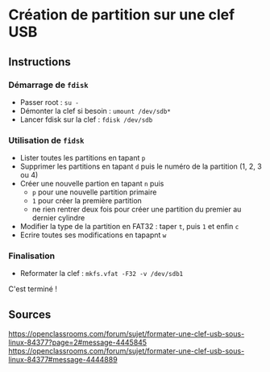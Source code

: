 # Création de partition sur une clef USB

## Instructions

### Démarrage de `fdisk`

* Passer root : `su -`
* Démonter la clef si besoin : `umount /dev/sdb*`
* Lancer fdisk sur la clef : `fdisk /dev/sdb`

### Utilisation de `fidsk`

* Lister toutes les partitions en tapant `p`
* Supprimer les partitions en tapant `d` puis le numéro de la partition (1, 2, 3 ou 4)
* Créer une nouvelle partion en tapant `n` puis 
  * `p` pour une nouvelle partition primaire
  * `1` pour créer la première partition
  * ne rien rentrer deux fois pour créer une partition du premier au dernier cylindre
* Modifier la type de la partition en FAT32 : taper `t`, puis `1` et enfin `c`
* Ecrire toutes ses modifications en tapapnt `w`

### Finalisation

* Reformater la clef : `mkfs.vfat -F32 -v /dev/sdb1`

C'est terminé !

## Sources

https://openclassrooms.com/forum/sujet/formater-une-clef-usb-sous-linux-84377?page=2#message-4445845
https://openclassrooms.com/forum/sujet/formater-une-clef-usb-sous-linux-84377#message-4444889
